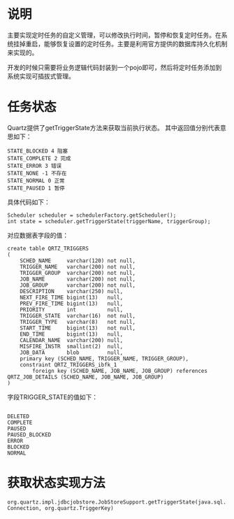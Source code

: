 # 说明
主要实现定时任务的自定义管理，可以修改执行时间，暂停和恢复定时任务。在系统挂掉重启，能够恢复设置的定时任务。主要是利用官方提供的数据库持久化机制来实现的。

开发的时候只需要将业务逻辑代码封装到一个pojo即可，然后将定时任务添加到系统实现可插拔式管理。
# 任务状态
Quartz提供了getTriggerState方法来获取当前执行状态。
其中返回值分别代表意思如下：
```
STATE_BLOCKED 4 阻塞
STATE_COMPLETE 2 完成
STATE_ERROR 3 错误
STATE_NONE -1 不存在
STATE_NORMAL 0 正常
STATE_PAUSED 1 暂停
```
具体代码如下：

```StdSchedulerFactory schedulerFactory = new StdSchedulerFactory();
Scheduler scheduler = schedulerFactory.getScheduler();
int state = scheduler.getTriggerState(triggerName, triggerGroup);
```
对应数据表字段的值：
```
create table QRTZ_TRIGGERS
(
    SCHED_NAME     varchar(120) not null,
    TRIGGER_NAME   varchar(200) not null,
    TRIGGER_GROUP  varchar(200) not null,
    JOB_NAME       varchar(200) not null,
    JOB_GROUP      varchar(200) not null,
    DESCRIPTION    varchar(250) null,
    NEXT_FIRE_TIME bigint(13)   null,
    PREV_FIRE_TIME bigint(13)   null,
    PRIORITY       int          null,
    TRIGGER_STATE  varchar(16)  not null,
    TRIGGER_TYPE   varchar(8)   not null,
    START_TIME     bigint(13)   not null,
    END_TIME       bigint(13)   null,
    CALENDAR_NAME  varchar(200) null,
    MISFIRE_INSTR  smallint(2)  null,
    JOB_DATA       blob         null,
    primary key (SCHED_NAME, TRIGGER_NAME, TRIGGER_GROUP),
    constraint QRTZ_TRIGGERS_ibfk_1
        foreign key (SCHED_NAME, JOB_NAME, JOB_GROUP) references QRTZ_JOB_DETAILS (SCHED_NAME, JOB_NAME, JOB_GROUP)
)
```
字段TRIGGER_STATE的值如下：
```

DELETED
COMPLETE
PAUSED
PAUSED_BLOCKED
ERROR
BLOCKED
NORMAL
```

# 获取状态实现方法
`org.quartz.impl.jdbcjobstore.JobStoreSupport.getTriggerState(java.sql.Connection, org.quartz.TriggerKey)`
